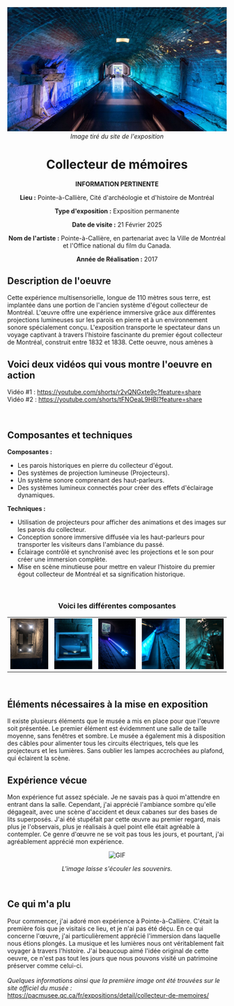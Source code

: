 <div align="center"><img src="https://github.com/MrPoutineQc/H25_V11_inspirations_WARREN/blob/main/exposition_individuelle/medias/grand_plan_oeuvre.jpg" alt="GIF">
<br>
<i>Image tiré du site de l'exposition</i>
</div>

<h1 align="center">Collecteur de mémoires</h1>

<div align=center>

**INFORMATION PERTINENTE**
  
**Lieu :** Pointe-à-Callière, Cité d'archéologie et d'histoire de Montréal
<br>
  
**Type d'exposition :** Exposition permanente
<br>
  
**Date de visite :** 21 Février 2025 

**Nom de l'artiste :** Pointe-à-Callière, en partenariat avec la Ville de Montréal et l'Office national du film du Canada.

**Année de Réalisation :** 2017
</div>

## Description de l'oeuvre 
Cette expérience multisensorielle, longue de 110 mètres sous terre, est implantée dans une portion de l'ancien système d'égout collecteur de Montréal. L'œuvre offre une expérience immersive grâce aux différentes projections lumineuses sur les parois en pierre et à un environnement sonore spécialement conçu. L'exposition transporte le spectateur dans un voyage captivant à travers l'histoire fascinante du premier égout collecteur de Montréal, construit entre 1832 et 1838. Cette oeuvre, nous amènes à 

## Voici deux vidéos qui vous montre l'oeuvre en action

Vidéo #1 : https://youtube.com/shorts/r2vQNGxte9c?feature=share
<br>
Vidéo #2 : https://youtube.com/shorts/tFNOeaL9HBI?feature=share

<br>

## Composantes et techniques
**Composantes :**
- Les parois historiques en pierre du collecteur d'égout.
- Des systèmes de projection lumineuse (Projecteurs).
- Un système sonore comprenant des haut-parleurs.
- Des systèmes lumineux connectés pour créer des effets d'éclairage dynamiques.

**Techniques :**
- Utilisation de projecteurs pour afficher des animations et des images sur les parois du collecteur.
- Conception sonore immersive diffusée via les haut-parleurs pour transporter les visiteurs dans l'ambiance du passé.
- Éclairage contrôlé et synchronisé avec les projections et le son pour créer une immersion complète.
- Mise en scène minutieuse pour mettre en valeur l’histoire du premier égout collecteur de Montréal et sa signification historique.

<br>
<h3 align="center">Voici les différentes composantes</h3>
<table align="center">
  <tr>
    <td><img src="https://github.com/MrPoutineQc/H25_V11_inspirations_WARREN/blob/main/exposition_individuelle/medias/haut_parleur.jpeg" ></td>
    <td><img src="https://github.com/MrPoutineQc/H25_V11_inspirations_WARREN/blob/main/exposition_individuelle/medias/projecteur_dlp.jpeg" ></td>
    <td><img src="https://github.com/MrPoutineQc/H25_V11_inspirations_WARREN/blob/main/exposition_individuelle/medias/derriere_lampe.jfif" ></td>
    <td><img src="https://github.com/MrPoutineQc/H25_V11_inspirations_WARREN/blob/main/exposition_individuelle/medias/perspective_lampe.jfif"></td>
    <td><img src="https://github.com/MrPoutineQc/H25_V11_inspirations_WARREN/blob/main/exposition_individuelle/medias/perspective_lumiere_projecteur.jpeg"></td>
  </tr>
</table>

<br>

## Éléments nécessaires à la mise en exposition	
Il existe plusieurs éléments que le musée a mis en place pour que l'œuvre soit présentée. Le premier élément est évidemment une salle de taille moyenne, sans fenêtres et sombre. Le musée a également mis à disposition des câbles pour alimenter tous les circuits électriques, tels que les projecteurs et les lumières. Sans oublier les lampes accrochées au plafond, qui éclairent la scène.

## Expérience vécue
Mon expérience fut assez spéciale. Je ne savais pas à quoi m'attendre en entrant dans la salle. Cependant, j'ai apprécié l'ambiance sombre qu'elle dégageait, avec une scène d'accident et deux cabanes sur des bases de lits superposés. J'ai été stupéfait par cette œuvre au premier regard, mais plus je l'observais, plus je réalisais à quel point elle était agréable à contempler. Ce genre d'œuvre ne se voit pas tous les jours, et pourtant, j'ai agréablement apprécié mon expérience.

<div align="center"><img src="https://github.com/MrPoutineQc/H25_V11_inspirations_WARREN/blob/main/exposition_individuelle/medias/souvenirs_femme.gif" alt="GIF">

<i>L'image laisse s'écouler les souvenirs.</i>
</div>

<br>

## Ce qui m'a plu
Pour commencer, j'ai adoré mon expérience à Pointe-à-Callière. C'était la première fois que je visitais ce lieu, et je n'ai pas été déçu. En ce qui concerne l'œuvre, j'ai particulièrement apprécié l'immersion dans laquelle nous étions plongés. La musique et les lumières nous ont véritablement fait voyager à travers l'histoire. J'ai beaucoup aimé l'idée original de cette oeuvre, ce n'est pas tout les jours que nous pouvons visité un patrimoine préserver comme celui-ci. 
<br>
<br>
_Quelques informations ainsi que la première image ont été trouvées sur le site officiel du musée :_ https://pacmusee.qc.ca/fr/expositions/detail/collecteur-de-memoires/
